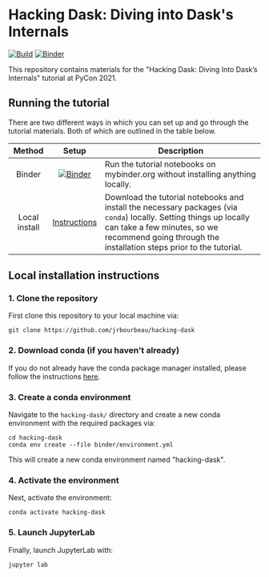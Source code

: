 # Hacking Dask: Diving into Dask's Internals

[![Build](https://github.com/jrbourbeau/hacking-dask/actions/workflows/build.yml/badge.svg)](https://github.com/jrbourbeau/hacking-dask/actions/workflows/build.yml)
[![Binder](https://mybinder.org/badge_logo.svg)](https://mybinder.org/v2/gh/jrbourbeau/hacking-dask/main?urlpath=lab)

This repository contains materials for the "Hacking Dask: Diving Into Dask’s Internals" tutorial at PyCon 2021.

## Running the tutorial

There are two different ways in which you can set up and go through the tutorial materials. Both of which are outlined in the table below.

|     Method    | Setup | Description |
| :-----------: | :-----------: | ----------- |
| Binder        | [![Binder](https://mybinder.org/badge_logo.svg)](https://mybinder.org/v2/gh/jrbourbeau/hacking-dask/main?urlpath=lab)         | Run the tutorial notebooks on mybinder.org without installing anything locally.       |
| Local install | [Instructions](#Local-installation-instructions)          | Download the tutorial notebooks and install the necessary packages (via `conda`) locally. Setting things up locally can take a few minutes, so we recommend going through the installation steps prior to the tutorial.    |


## Local installation instructions

### 1. Clone the repository

First clone this repository to your local machine via:

```
git clone https://github.com/jrbourbeau/hacking-dask
```

### 2. Download conda (if you haven't already)

If you do not already have the conda package manager installed, please follow the instructions [here](https://docs.conda.io/en/latest/miniconda.html). 

### 3. Create a conda environment

Navigate to the `hacking-dask/` directory and create a new conda environment with the required
packages via:

```terminal
cd hacking-dask
conda env create --file binder/environment.yml
```

This will create a new conda environment named "hacking-dask".

### 4. Activate the environment

Next, activate the environment:

```
conda activate hacking-dask
```

### 5. Launch JupyterLab

Finally, launch JupyterLab with:

```
jupyter lab
```